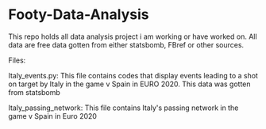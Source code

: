 # Footy-Data-Analysis
This repo holds all data analysis project i am working or have worked on. All data are free data gotten from either statsbomb, FBref or other sources.

Files:

Italy_events.py:
This file contains codes that display events leading to a shot on target by Italy in the game v Spain in EURO 2020. This data was gotten from statsbomb

Italy_passing_network:
This file contains Italy's passing network in the game v Spain in Euro 2020
